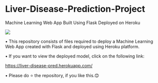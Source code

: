 # Liver-Disease-Prediction-Project
Machine Learning Web App Built Using Flask Deployed on Heroku

<img src="https://www.flushinghospital.org/newsletter/wp-content/uploads/2019/09/fattyliverpic.jpg">

• This repository consists of files required to deploy a Machine Learning Web App created with Flask and deployed using Heroku platform.

• If you want to view the deployed model, click on the following link:

https://liver-disease-pred.herokuapp.com/

• Please do ⭐ the repository, if you like this.😊
